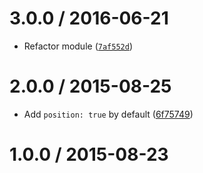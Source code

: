 <!--remark setext-->

<!--lint disable no-multiple-toplevel-headings-->

3.0.0 / 2016-06-21
==================

*   Refactor module ([`7af552d`](https://github.com/wooorm/parse-english/commit/7af552d))

2.0.0 / 2015-08-25
==================

*   Add `position: true` by default ([6f75749](https://github.com/wooorm/parse-english/commit/6f75749))

1.0.0 / 2015-08-23
==================
